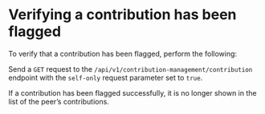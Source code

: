 # Verifying a contribution has been flagged

To verify that a contribution has been flagged, perform the following:

Send a `GET` request to the `/api/v1/contribution-management/contribution` endpoint with the `self-only` request parameter set to `true`.

If a contribution has been flagged successfully, it is no longer shown in the list of the peer’s contributions.
